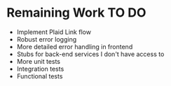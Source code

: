 # Remaining Work TO DO

* Implement Plaid Link flow
* Robust error logging
* More detailed error handling in frontend
* Stubs for back-end services I don't have access to
* More unit tests
* Integration tests
* Functional tests